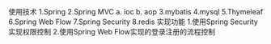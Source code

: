 使用技术
1.Spring
2.Spring MVC
	a. ioc
	b. aop
3.mybatis
4.mysql
5.Thymeleaf
6.Spring Web Flow
7.Spring Security
8.redis
实现功能
1.使用Spring Security实现权限控制
2.使用Spring Web Flow实现的登录注册的流程控制
